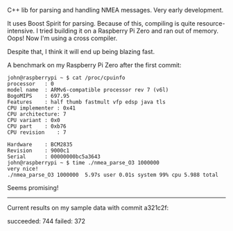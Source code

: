 C++ lib for parsing and handling NMEA messages. Very early development.

It uses Boost Spirit for parsing. Because of this, compiling is quite resource-intensive.
I tried building it on a Raspberry Pi Zero and ran out of memory. Oops! Now I'm using a cross compiler.

Despite that, I think it will end up being blazing fast.

A benchmark on my Raspberry Pi Zero after the first commit:

```
john@raspberrypi ~ $ cat /proc/cpuinfo
processor	: 0
model name	: ARMv6-compatible processor rev 7 (v6l)
BogoMIPS	: 697.95
Features	: half thumb fastmult vfp edsp java tls 
CPU implementer	: 0x41
CPU architecture: 7
CPU variant	: 0x0
CPU part	: 0xb76
CPU revision	: 7

Hardware	: BCM2835
Revision	: 9000c1
Serial		: 00000000bc5a3643
john@raspberrypi ~ $ time ./nmea_parse_O3 1000000
very nice!
./nmea_parse_O3 1000000  5.97s user 0.01s system 99% cpu 5.988 total
```

Seems promising!


---

Current results on my sample data with commit a321c2f:

succeeded: 744
failed: 372

